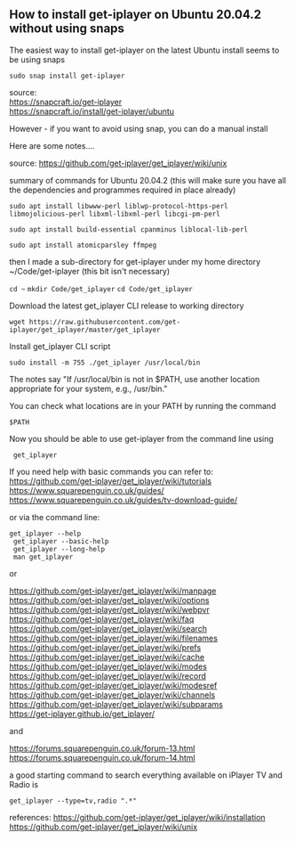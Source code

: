 ## How to install get-iplayer on Ubuntu 20.04.2 without using snaps

The easiest way to install get-iplayer on the latest Ubuntu install seems to be using snaps


`` sudo snap install get-iplayer ``

source:  
https://snapcraft.io/get-iplayer  
https://snapcraft.io/install/get-iplayer/ubuntu  


However - if you want to avoid using snap, you can do a manual install

Here are some notes....

source:
https://github.com/get-iplayer/get_iplayer/wiki/unix

summary of commands for Ubuntu 20.04.2
(this will make sure you have all the dependencies and programmes required in place already)

`` sudo apt install libwww-perl liblwp-protocol-https-perl libmojolicious-perl libxml-libxml-perl libcgi-pm-perl ``

`` sudo apt install build-essential cpanminus liblocal-lib-perl ``

`` sudo apt install atomicparsley ffmpeg ``


then I made a sub-directory for get-iplayer under my home directory
~/Code/get-iplayer
(this bit isn't necessary)

`` cd ~ ``
`` mkdir Code/get_iplayer ``
`` cd Code/get_iplayer ``

Download the latest get_iplayer CLI release to working directory

`` wget https://raw.githubusercontent.com/get-iplayer/get_iplayer/master/get_iplayer ``

Install get_iplayer CLI script


`` sudo install -m 755 ./get_iplayer /usr/local/bin ``

The notes say "If /usr/local/bin is not in $PATH, use another location appropriate for your system, e.g., /usr/bin."

You can check what locations are in your PATH by running the command

`` $PATH ``



Now you should be able to use get-iplayer from the command line using

``  get_iplayer  ``

If you need help with basic commands you can refer to:  
https://github.com/get-iplayer/get_iplayer/wiki/tutorials  
https://www.squarepenguin.co.uk/guides/  
https://www.squarepenguin.co.uk/guides/tv-download-guide/

or via the command line:

` get_iplayer --help `  
` get_iplayer --basic-help`  
` get_iplayer --long-help`  
` man get_iplayer`  

or

https://github.com/get-iplayer/get_iplayer/wiki/manpage  
https://github.com/get-iplayer/get_iplayer/wiki/options  
https://github.com/get-iplayer/get_iplayer/wiki/webpvr  
https://github.com/get-iplayer/get_iplayer/wiki/faq  
https://github.com/get-iplayer/get_iplayer/wiki/search  
https://github.com/get-iplayer/get_iplayer/wiki/filenames  
https://github.com/get-iplayer/get_iplayer/wiki/prefs  
https://github.com/get-iplayer/get_iplayer/wiki/cache  
https://github.com/get-iplayer/get_iplayer/wiki/modes  
https://github.com/get-iplayer/get_iplayer/wiki/record  
https://github.com/get-iplayer/get_iplayer/wiki/modesref  
https://github.com/get-iplayer/get_iplayer/wiki/channels  
https://github.com/get-iplayer/get_iplayer/wiki/subparams  
https://get-iplayer.github.io/get_iplayer/

and

https://forums.squarepenguin.co.uk/forum-13.html  
https://forums.squarepenguin.co.uk/forum-14.html  



a good starting command to search everything available on iPlayer TV and Radio is

`` get_iplayer --type=tv,radio ".*" ``



references:
https://github.com/get-iplayer/get_iplayer/wiki/installation  
https://github.com/get-iplayer/get_iplayer/wiki/unix   
